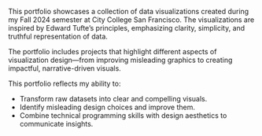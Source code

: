 This portfolio showcases a collection of data visualizations created during my Fall 2024 semester at City College San Francisco. The visualizations are inspired by Edward Tufte’s principles, emphasizing clarity, simplicity, and truthful representation of data.

The portfolio includes projects that highlight different aspects of visualization design—from improving misleading graphics to creating impactful, narrative-driven visuals.

This portfolio reflects my ability to:
- Transform raw datasets into clear and compelling visuals.
- Identify misleading design choices and improve them.
- Combine technical programming skills with design aesthetics to communicate insights.
